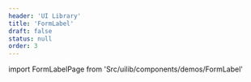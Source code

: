 ```yaml
---
header: 'UI Library'
title: 'FormLabel'
draft: false
status: null
order: 3
---
```


<!--
  ATTENTION: This file is auto generated by using "makeDemosFactory".
  Do not change the content!
-->

import FormLabelPage from 'Src/uilib/components/demos/FormLabel'

<FormLabelPage />
